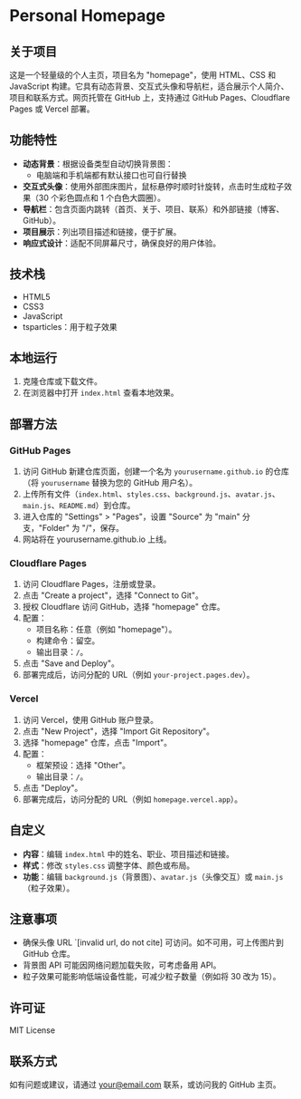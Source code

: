 # Personal Homepage

## 关于项目

这是一个轻量级的个人主页，项目名为 "homepage"，使用 HTML、CSS 和 JavaScript 构建。它具有动态背景、交互式头像和导航栏，适合展示个人简介、项目和联系方式。网页托管在 GitHub 上，支持通过 GitHub Pages、Cloudflare Pages 或 Vercel 部署。

## 功能特性

- **动态背景**：根据设备类型自动切换背景图：
  - 电脑端和手机端都有默认接口也可自行替换
- **交互式头像**：使用外部图床图片，鼠标悬停时顺时针旋转，点击时生成粒子效果（30 个彩色圆点和 1 个白色大圆圈）。
- **导航栏**：包含页面内跳转（首页、关于、项目、联系）和外部链接（博客、GitHub）。
- **项目展示**：列出项目描述和链接，便于扩展。
- **响应式设计**：适配不同屏幕尺寸，确保良好的用户体验。

## 技术栈

- HTML5
- CSS3
- JavaScript
- tsparticles：用于粒子效果

## 本地运行

1. 克隆仓库或下载文件。
2. 在浏览器中打开 `index.html` 查看本地效果。

## 部署方法

### GitHub Pages

1. 访问 GitHub 新建仓库页面，创建一个名为 `yourusername.github.io` 的仓库（将 `yourusername` 替换为您的 GitHub 用户名）。
2. 上传所有文件（`index.html`、`styles.css`、`background.js`、`avatar.js`、`main.js`、`README.md`）到仓库。
3. 进入仓库的 "Settings" &gt; "Pages"，设置 "Source" 为 "main" 分支，"Folder" 为 "/"，保存。
4. 网站将在 yourusername.github.io 上线。

### Cloudflare Pages

1. 访问 Cloudflare Pages，注册或登录。
2. 点击 "Create a project"，选择 "Connect to Git"。
3. 授权 Cloudflare 访问 GitHub，选择 "homepage" 仓库。
4. 配置：
   - 项目名称：任意（例如 "homepage"）。
   - 构建命令：留空。
   - 输出目录：`/`。
5. 点击 "Save and Deploy"。
6. 部署完成后，访问分配的 URL（例如 `your-project.pages.dev`）。

### Vercel

1. 访问 Vercel，使用 GitHub 账户登录。
2. 点击 "New Project"，选择 "Import Git Repository"。
3. 选择 "homepage" 仓库，点击 "Import"。
4. 配置：
   - 框架预设：选择 "Other"。
   - 输出目录：`/`。
5. 点击 "Deploy"。
6. 部署完成后，访问分配的 URL（例如 `homepage.vercel.app`）。

## 自定义

- **内容**：编辑 `index.html` 中的姓名、职业、项目描述和链接。
- **样式**：修改 `styles.css` 调整字体、颜色或布局。
- **功能**：编辑 `background.js`（背景图）、`avatar.js`（头像交互）或 `main.js`（粒子效果）。

## 注意事项

- 确保头像 URL \`\[invalid url, do not cite\] 可访问。如不可用，可上传图片到 GitHub 仓库。
- 背景图 API 可能因网络问题加载失败，可考虑备用 API。
- 粒子效果可能影响低端设备性能，可减少粒子数量（例如将 30 改为 15）。

## 许可证

MIT License

## 联系方式

如有问题或建议，请通过 your@email.com 联系，或访问我的 GitHub 主页。
